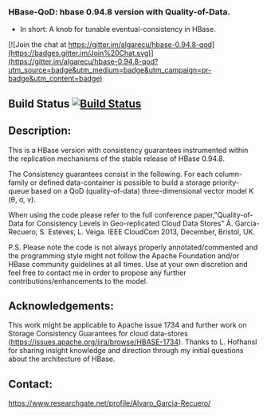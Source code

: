 ### HBase-QoD: hbase 0.94.8 version with Quality-of-Data.
+ In short: A knob for tunable eventual-consistency in HBase.

[![Join the chat at https://gitter.im/algarecu/hbase-0.94.8-qod](https://badges.gitter.im/Join%20Chat.svg)](https://gitter.im/algarecu/hbase-0.94.8-qod?utm_source=badge&utm_medium=badge&utm_campaign=pr-badge&utm_content=badge)

## Build Status [![Build Status](https://travis-ci.org/algarecu/hbase-0.94.8-qod.svg?branch=master)](https://travis-ci.org/algarecu/hbase-0.94.8-qod)

## Description:

This is a HBase version with consistency guarantees instrumented within the
replication mechanisms of the stable release of HBase 0.94.8.

The Consistency guarantees consist in the following. For each column-family or
defined data-container is possible to build a storage priority-queue based on a
QoD (quality-of-data)  three-dimensional vector model K (θ, σ, ν).

When using the code please refer to the full conference paper,"Quality-of-Data
for Consistency Levels in Geo-replicated Cloud Data Stores" Á. García-Recuero,
S. Esteves, L. Veiga. IEEE CloudCom 2013, December, Bristol, UK.

P.S. Please note the code is not always properly annotated/commented and the
programming style might not follow the Apache Foundation and/or HBase community
guidelines at all times. Use at your own discretion and feel free to contact me
in order to propose any further contributions/enhancements to the model.

## Acknowledgements:

This work might be applicable to Apache issue 1734 and further work on Storage
Consistency Guarantees for cloud data-stores
(https://issues.apache.org/jira/browse/HBASE-1734).
Thanks to L. Hofhansl for sharing insight knowledge and direction through my
initial questions about the architecture of HBase.

## Contact:

https://www.researchgate.net/profile/Alvaro_Garcia-Recuero/
